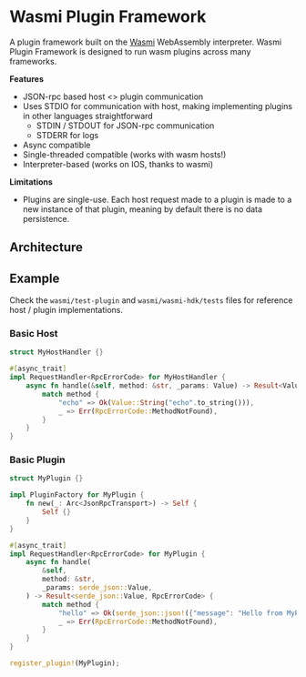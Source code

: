 # Wasmi Plugin Framework

A plugin framework built on the [Wasmi](https://github.com/wasmi-labs/wasmi) WebAssembly interpreter. Wasmi Plugin Framework is designed to run wasm plugins across many frameworks.

**Features**
- JSON-rpc based host <> plugin communication
- Uses STDIO for communication with host, making implementing plugins in other languages straightforward
  - STDIN / STDOUT for JSON-rpc communication
  - STDERR for logs
- Async compatible
- Single-threaded compatible (works with wasm hosts!)
- Interpreter-based (works on IOS, thanks to wasmi)

**Limitations**
- Plugins are single-use. Each host request made to a plugin is made to a new instance of that plugin, meaning by default there is no data persistence.

## Architecture

## Example

Check the `wasmi/test-plugin` and `wasmi/wasmi-hdk/tests` files for reference host / plugin implementations.

### Basic Host

```rust
struct MyHostHandler {}

#[async_trait]
impl RequestHandler<RpcErrorCode> for MyHostHandler {
    async fn handle(&self, method: &str, _params: Value) -> Result<Value, RpcErrorCode> {
        match method {
            "echo" => Ok(Value::String("echo".to_string())),
            _ => Err(RpcErrorCode::MethodNotFound),
        }
    }
}
```

### Basic Plugin

```rust
struct MyPlugin {}

impl PluginFactory for MyPlugin {
    fn new(_: Arc<JsonRpcTransport>) -> Self {
        Self {}
    }
}

#[async_trait]
impl RequestHandler<RpcErrorCode> for MyPlugin {
    async fn handle(
        &self,
        method: &str,
        _params: serde_json::Value,
    ) -> Result<serde_json::Value, RpcErrorCode> {
        match method {
            "hello" => Ok(serde_json::json!({"message": "Hello from MyPlugin!"})),
            _ => Err(RpcErrorCode::MethodNotFound),
        }
    }
}

register_plugin!(MyPlugin);
```

